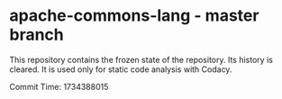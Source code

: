 # apache-commons-lang - master branch

This repository contains the frozen state of the repository.
Its history is cleared. It is used only for static code
analysis with Codacy.

Commit Time: 1734388015
